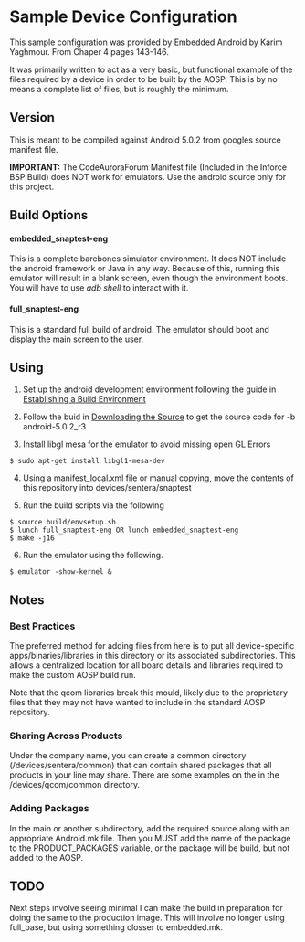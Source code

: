 # Sample Device Configuration

This sample configuration was provided by Embedded Android by Karim Yaghmour.  From Chaper 4 pages 143-146.

It was primarily written to act as a very basic, but functional example of the files required by a device in order to be built by the AOSP.  This is by no means a complete list of files, but is roughly the minimum.

## Version

This is meant to be compiled against Android 5.0.2 from googles source manifest file.

**IMPORTANT:** The CodeAuroraForum Manifest file (Included in the Inforce BSP Build) does NOT work for emulators.  Use the android source only for this project.

## Build Options

#### embedded_snaptest-eng

This is a complete barebones simulator environment.  It does NOT include the android framework or Java in any way.  Because of this, running this emulator will result in a blank screen, even though the environment boots.  You will have to use *adb shell* to interact with it.

#### full_snaptest-eng

This is a standard full build of android.  The emulator should boot and display the main screen to the user.

## Using

1. Set up the android development environment following the guide in [Establishing a Build Environment](https://source.android.com/source/initializing.html)

2. Follow the buid in [Downloading the Source](https://source.android.com/source/downloading.html) to get the source code for -b android-5.0.2_r3

3. Install libgl mesa for the emulator to avoid missing open GL Errors

```shell
$ sudo apt-get install libgl1-mesa-dev
```

4. Using a manifest_local.xml file or manual copying, move the contents of this repository into devices/sentera/snaptest

5. Run the build scripts via the following
```shell
$ source build/envsetup.sh
$ lunch full_snaptest-eng OR lunch embedded_snaptest-eng
$ make -j16
```

6. Run the emulator using the following.  
```shell
$ emulator -show-kernel &
```

## Notes

### Best Practices

The preferred method for adding files from here is to put all device-specific apps/binaries/libraries in this directory or its associated subdirectories.  This allows a centralized location for all board details and libraries required to make the custom AOSP build run.

Note that the qcom libraries break this mould, likely due to the proprietary files that they may not have wanted to include in the standard AOSP repository.

### Sharing Across Products

Under the company name, you can create a common directory (/devices/sentera/common) that can contain shared packages that all products in your line may share.  There are some examples on the in the /devices/qcom/common directory.

### Adding Packages

In the main or another subdirectory, add the required source along with an appropriate Android.mk file.  Then you MUST add the name of the package to the PRODUCT_PACKAGES variable, or the package will be build, but not added to the AOSP.

## TODO

Next steps involve seeing minimal I can make the build in preparation for doing the same to the production image.  This will involve no longer using full_base, but using something closser to embedded.mk.
